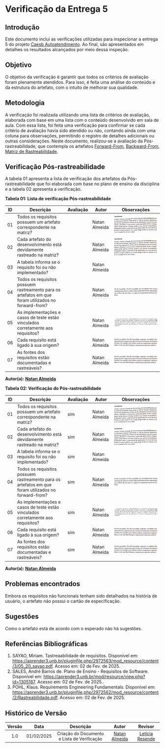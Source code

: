 # Verificação da Entrega 5

## Introdução

Este documento inclui as verificações utilizadas para inspecionar a entrega 5 do projeto [Caesb Autoatendimento](https://requisitos-de-software.github.io/2024.2-CAESB-Autoatendimento/). Ao final, são apresentados em detalhes os resultados alcançados por meio dessa inspeção.

## Objetivo

O objetivo da verificação é garantir que todos os critérios de avaliação foram plenamente atendidos. Para isso, é feita uma análise do conteúdo e da estrutura do artefato, com o intuito de melhorar sua qualidade.

## Metodologia

A verificação foi realizada utilizando uma lista de critérios de avaliação, elaborada com base em uma lista com o conteúdo desenvolvido em sala de aula. Com essa lista, foi feita uma verificação para confirmar se cada critério de avaliação havia sido atendido ou não, contando ainda com uma coluna para observações, permitindo o registro de detalhes adicionais ou outras considerações. Neste documento, realizou-se a avaliação da Pós-rastreabilidade, que contempla os artefatos [Forward-From](https://requisitos-de-software.github.io/2024.2-CAESB-Autoatendimento/pos_rastreabilidade/forwardfrom/), [Backward-From](https://requisitos-de-software.github.io/2024.2-CAESB-Autoatendimento/pos_rastreabilidade/backwardfrom/), [Matriz de Rastreabilidade](https://requisitos-de-software.github.io/2024.2-CAESB-Autoatendimento/pos_rastreabilidade/matriz/).

## Verificação Pós-rastreabilidade

A tabela 01 apresenta a lista de verificação dos artefatos da Pós-rastreabilidade que foi elaborada com base no plano de ensino da disciplina e a tabela 02 apresenta a verificação.

**Tabela 01: Lista de verificação Pós-rastreabilidade**

| **ID** | **Descrição**                                                                                  | **Avaliação** | **Autor**       | **Observações** |
|--------|------------------------------------------------------------------------------------------------|--------------|----------------|-----------------|
| 01     | Todos os requisitos possuem um artefato correspondente na matriz?                               |              | Natan Almeida  | ![matriz](../assets/matriz.png) |
| 02     | Cada artefato do desenvolvimento está devidamente rastreado na matriz?                         |              | Natan Almeida  | ![matriz](../assets/matriz.png) |
| 03     | A tabela informa se o requisito foi ou não implementado?                                        |              | Natan Almeida  |                 |
| 04     | Todos os requisitos possuem rastreamento para os artefatos em que foram utilizados no forward-from? |              | Natan Almeida  | ![pre](../assets/pre.png)       |
| 05     | As implementações e casos de teste estão vinculados corretamente aos requisitos?               |              | Natan Almeida  | ![1](../assets/1.png)           |
| 06     | Cada requisito está ligado à sua origem?                                                       |              | Natan Almeida  | ![pos](../assets/pos.png)       |
| 07     | As fontes dos requisitos estão documentadas e rastreáveis?                                     |              | Natan Almeida  | ![pos](../assets/pos.png)       |

**Autor(a): [Natan Almeida](https://github.com/natanalmeida03)**

**Tabela 02: Verificação do Pós-rastreabilidade**

| **ID** | **Descrição**                                                                                  | **Avaliação** | **Autor**       | **Observações** |
|--------|------------------------------------------------------------------------------------------------|--------------|----------------|-----------------|
| 01     | Todos os requisitos possuem um artefato correspondente na matriz?                               | sim          | Natan Almeida  | ![matriz](../assets/matriz.png) |
| 02     | Cada artefato do desenvolvimento está devidamente rastreado na matriz?                         | sim          | Natan Almeida  | ![matriz](../assets/matriz.png) |
| 03     | A tabela informa se o requisito foi ou não implementado?                                        | sim          | Natan Almeida  |                 |
| 04     | Todos os requisitos possuem rastreamento para os artefatos em que foram utilizados no forward-from? | sim          | Natan Almeida  | ![pre](../assets/pre.png)       |
| 05     | As implementações e casos de teste estão vinculados corretamente aos requisitos?               | sim          | Natan Almeida  | ![1](../assets/1.png)           |
| 06     | Cada requisito está ligado à sua origem?                                                       | sim          | Natan Almeida  | ![pos](../assets/pos.png)       |
| 07     | As fontes dos requisitos estão documentadas e rastreáveis?                                     | sim          | Natan Almeida  | ![pos](../assets/pos.png)       |

**Autor(a): [Natan Almeida](https://github.com/natanalmeida03)**

## Problemas encontrados

Embora os requisitos não funcionais tenham sido detalhados na história de usuário, o artefato não possui o cartão de especificação.

## Sugestões

Como o artefato está de acordo com o esperado não há sugestões.

## Referências Bibliográficas

1. SAYAO, Miriam. Tastreaabilidade de requisitos. Disponível em: https://aprender3.unb.br/pluginfile.php/2972563/mod_resource/content/3/05_20_sayao.pdf. Acesso em: 02 de Fev. de 2025.
2. SALES, André Barros de. Plano de Ensino - Requisitos de Software. Disponível em: https://aprender3.unb.br/mod/resource/view.php?id=1305187. Acesso em: 02 de Fev. de 2025..
3. POHL, Klaus. Requirements Engineering Fundamentals. Disponível em: https://aprender3.unb.br/pluginfile.php/2972562/mod_resource/content/2/Rastreabilidade.pdf. Acesso em: 02 de Fev. de 2025.

## Histórico de Versão

| **Versão** | **Data**   | **Descrição**                                    | **Autor**                                             | **Revisor**                                          |
|:----------:|:----------:|:------------------------------------------------:|:-----------------------------------------------------:|:----------------------------------------------------:|
| 1.0        | 01/02/2025 | Criação do Documento e Lista de Verificação      | [Natan Almeida](https://github.com/natanalmeida03)    | [Letícia Resende](https://github.com/leomitx10)      |